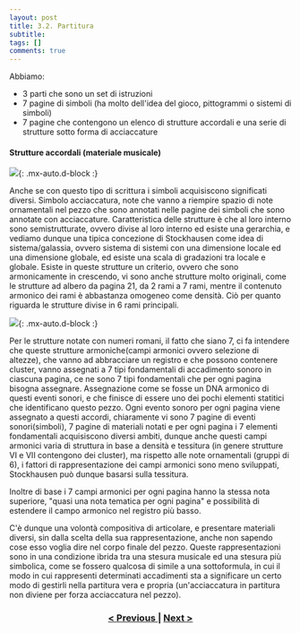 ```yaml
---
layout: post
title: 3.2. Partitura
subtitle:
tags: []
comments: true
---
```


Abbiamo:
- 3 parti che sono un set di istruzioni
- 7 pagine di simboli (ha molto dell'idea del gioco, pittogrammi o sistemi di simboli)
- 7 pagine che contengono un elenco di strutture accordali e una serie di strutture sotto forma
di acciaccature


#### Strutture accordali (materiale musicale)

![](https://velitch.github.io/velitch/assets/img/learn/analisi_composizioni_stockhausen/1.png){: .mx-auto.d-block :}

Anche se con questo tipo di scrittura i simboli acquisiscono significati diversi. Simbolo acciaccatura,
note che vanno a riempire spazio di note ornamentali nel pezzo che sono annotati nelle
pagine dei simboli che sono annotate con acciaccature. Caratteristica delle strutture è che al loro
interno sono semistrutturate, ovvero divise al loro interno ed esiste una gerarchia, e vediamo dunque
una tipica concezione di Stockhausen come idea di sistema/galassia, ovvero sistema di sistemi con
una dimensione locale ed una dimensione globale, ed esiste una scala di gradazioni tra locale e
globale. Esiste in queste strutture un criterio, ovvero che sono armonicamente in crescendo, vi sono
anche strutture molto originali, come le strutture ad albero da pagina 21, da 2 rami a 7 rami,
mentre il contenuto armonico dei rami è abbastanza omogeneo come densità. Ciò per quanto
riguarda le strutture divise in 6 rami principali.

![](https://velitch.github.io/velitch/assets/img/learn/analisi_composizioni_stockhausen/2.png){: .mx-auto.d-block :}

Per le strutture notate con numeri romani, il fatto che siano 7, ci fa intendere che queste strutture
armoniche(campi armonici ovvero selezione di altezze), che vanno ad abbracciare un registro e che
possono contenere cluster, vanno assegnati a 7 tipi fondamentali di accadimento sonoro in ciascuna
pagina, ce ne sono 7 tipi fondamentali che per ogni pagina bisogna assegnare. Assegnazione come
se fosse un DNA armonico di questi eventi sonori, e che finisce di essere uno dei pochi elementi
statitici che identificano questo pezzo. Ogni evento sonoro per ogni pagina viene assegnato a questi
accordi, chiaramente vi sono 7 pagine di eventi sonori(simboli), 7 pagine di materiali notati e per
ogni pagina i 7 elementi fondamentali acquisiscono diversi ambiti, dunque anche questi campi
armonici varia di struttura in base a densità e tessitura (in genere strutture VI e VII contengono dei
cluster), ma rispetto alle note ornamentali (gruppi di 6), i fattori di rappresentazione dei campi
armonici sono meno sviluppati, Stockhausen può dunque basarsi sulla tessitura.

Inoltre di base i 7 campi armonici per ogni pagina hanno la stessa nota superiore, "quasi una nota
tematica per ogni pagina" e possibilità di estendere il campo armonico nel registro più basso.

C'è dunque una volontà compositiva di articolare, e presentare materiali diversi, sin dalla scelta
della sua rappresentazione, anche non sapendo cose esso voglia dire nel corpo finale del pezzo.
Queste rappresentazioni sono in una condizione ibrida tra una stesura musicale ed una stesura più
simbolica, come se fossero qualcosa di simile a una sottoformula, in cui il modo in cui rappresenti
determinati accadimenti sta a significare un certo modo di gestirli nella partitura vera e propria
(un'acciaccatura in partitura non diviene per forza acciaccatura nel pezzo).

<h3 style="text-align:center">
<a href="https://velitch.github.io/velitch/2021-11-02-03_01_regole/">< Previous </a>
|
<a href="https://velitch.github.io/velitch/2021-11-02-03_02_01_istruzioni/">Next ></a>
</h3>
